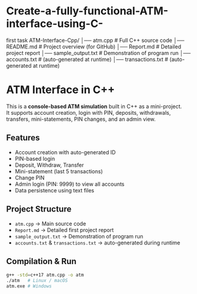 # Create-a-fully-functional-ATM-interface-using-C-
first task
ATM-Interface-Cpp/
│── atm.cpp                 # Full C++ source code
│── README.md               # Project overview (for GitHub)
│── Report.md               # Detailed project report
│── sample_output.txt       # Demonstration of program run
│── accounts.txt            # (auto-generated at runtime)
│── transactions.txt        # (auto-generated at runtime)

# ATM Interface in C++

This is a **console-based ATM simulation** built in C++ as a mini-project.  
It supports account creation, login with PIN, deposits, withdrawals, transfers, mini-statements, PIN changes, and an admin view.

## Features
- Account creation with auto-generated ID
- PIN-based login
- Deposit, Withdraw, Transfer
- Mini-statement (last 5 transactions)
- Change PIN
- Admin login (PIN: 9999) to view all accounts
- Data persistence using text files

## Project Structure
- `atm.cpp` → Main source code
- `Report.md` → Detailed first project report
- `sample_output.txt` → Demonstration of program run
- `accounts.txt` & `transactions.txt` → auto-generated during runtime

## Compilation & Run
```bash
g++ -std=c++17 atm.cpp -o atm
./atm   # Linux / macOS
atm.exe # Windows


